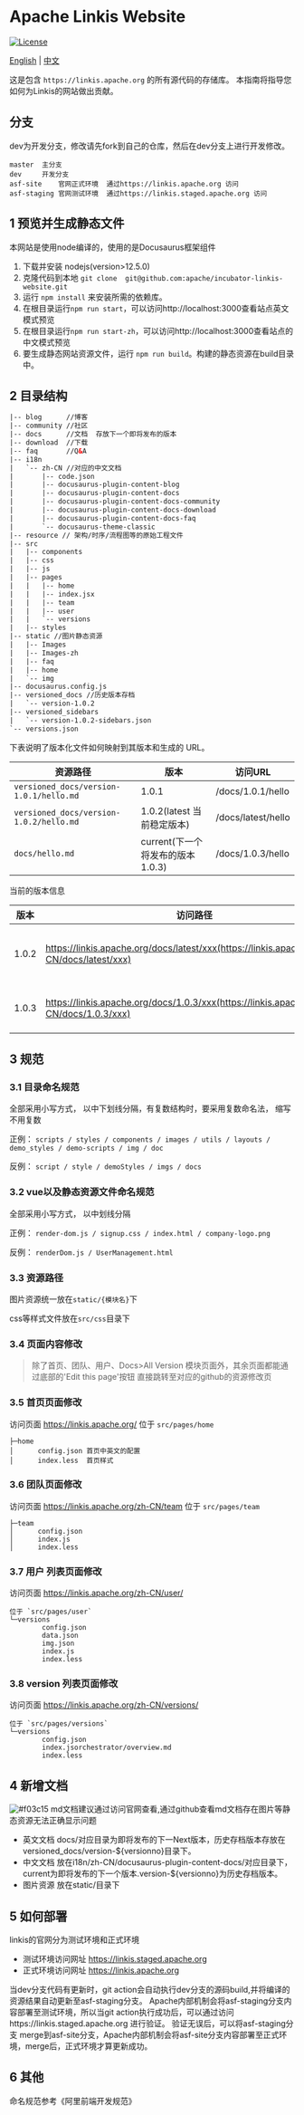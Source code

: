 # Apache Linkis Website
[![License](https://img.shields.io/badge/license-Apache%202-4EB1BA.svg)](https://www.apache.org/licenses/LICENSE-2.0.html)

[English](README.md) | [中文](README_ZH.md)

这是包含 `https://linkis.apache.org` 的所有源代码的存储库。
本指南将指导您如何为Linkis的网站做出贡献。


## 分支 
dev为开发分支，修改请先fork到自己的仓库，然后在dev分支上进行开发修改。
```
master  主分支
dev     开发分支
asf-site    官网正式环境  通过https://linkis.apache.org 访问
asf-staging 官网测试环境  通过https://linkis.staged.apache.org 访问
```


## 1 预览并生成静态文件

本网站是使用node编译的，使用的是Docusaurus框架组件

1. 下载并安装 nodejs(version>12.5.0)
2. 克隆代码到本地 `git clone  git@github.com:apache/incubator-linkis-website.git`
2. 运行 `npm install` 来安装所需的依赖库。
3. 在根目录运行`npm run start`，可以访问http://localhost:3000查看站点英文模式预览
4. 在根目录运行`npm run start-zh`，可以访问http://localhost:3000查看站点的中文模式预览
5. 要生成静态网站资源文件，运行 `npm run build`。构建的静态资源在build目录中。

## 2 目录结构
```html
|-- blog      //博客
|-- community //社区
|-- docs      //文档  存放下一个即将发布的版本
|-- download  //下载
|-- faq       //Q&A
|-- i18n    
|   `-- zh-CN //对应的中文文档
|       |-- code.json
|       |-- docusaurus-plugin-content-blog
|       |-- docusaurus-plugin-content-docs
|       |-- docusaurus-plugin-content-docs-community
|       |-- docusaurus-plugin-content-docs-download
|       |-- docusaurus-plugin-content-docs-faq
|       `-- docusaurus-theme-classic
|-- resource // 架构/时序/流程图等的原始工程文件
|-- src
|   |-- components
|   |-- css
|   |-- js
|   |-- pages
|   |   |-- home
|   |   |-- index.jsx
|   |   |-- team
|   |   |-- user
|   |   `-- versions
|   |-- styles
|-- static //图片静态资源
|   |-- Images
|   |-- Images-zh
|   |-- faq
|   |-- home
|   `-- img
|-- docusaurus.config.js
|-- versioned_docs //历史版本存档
|   `-- version-1.0.2
|-- versioned_sidebars
|   `-- version-1.0.2-sidebars.json
`-- versions.json

```
下表说明了版本化文件如何映射到其版本和生成的 URL。

| 资源路径                                    | 版本        | 访问URL               |
| --------------------------------------- | -------------- | ----------------- |
| `versioned_docs/version-1.0.1/hello.md` | 1.0.1         | /docs/1.0.1/hello |
| `versioned_docs/version-1.0.2/hello.md` | 1.0.2(latest 当前稳定版本) | /docs/latest/hello  |
| `docs/hello.md`                         | current(下一个将发布的版本 1.0.3)      | /docs/1.0.3/hello  |


当前的版本信息

| 版本                               | 访问路径        | 英文文档路径        | 中文文档路径               |
| ---------------------------------------| -------------- | -------------- | ----------------- |
| 1.0.2|https://linkis.apache.org/docs/latest/xxx(https://linkis.apache.org/zh-CN/docs/latest/xxx)| versioned_docs/version-1.0.2/  |  i18n/zh-CN/docusaurus-plugin-content-docs/version-1.0.2 |
|1.0.3|https://linkis.apache.org/docs/1.0.3/xxx(https://linkis.apache.org/zh-CN/docs/1.0.3/xxx) |  /docs  |i18n/zh-CN/docusaurus-plugin-content-docs/current|




## 3 规范

### 3.1 目录命名规范

全部采用小写方式， 以中下划线分隔，有复数结构时，要采用复数命名法， 缩写不用复数

正例： `scripts / styles / components / images / utils / layouts / demo_styles / demo-scripts / img / doc`

反例： `script / style / demoStyles / imgs / docs`

### 3.2 vue以及静态资源文件命名规范

全部采用小写方式， 以中划线分隔

正例： `render-dom.js / signup.css / index.html / company-logo.png`

反例： `renderDom.js / UserManagement.html`

### 3.3 资源路径 

图片资源统一放在`static/{模块名}`下

css等样式文件放在`src/css`目录下

### 3.4 页面内容修改 
> 除了首页、团队、用户、Docs>All Version 模块页面外，其余页面都能通过底部的'Edit this page'按钮 直接跳转至对应的github的资源修改页

### 3.5 首页页面修改
访问页面  https://linkis.apache.org/
位于 `src/pages/home`

```
├─home
│      config.json 首页中英文的配置  
│      index.less  首页样式
```
### 3.6 团队页面修改
访问页面  https://linkis.apache.org/zh-CN/team
位于 `src/pages/team`
```
├─team
│      config.json
│      index.js
│      index.less
```
### 3.7  用户 列表页面修改
访问页面  https://linkis.apache.org/zh-CN/user/
```
位于 `src/pages/user`
└─versions
        config.json
        data.json
        img.json
        index.js
        index.less
```

### 3.8 version 列表页面修改
访问页面  https://linkis.apache.org/zh-CN/versions/
```
位于 `src/pages/versions`
└─versions
        config.json
        index.jsorchestrator/overview.md
        index.less
```
## 4 新增文档 

![#f03c15](https://via.placeholder.com/15/f03c15/000000?text=+) md文档建议通过访问官网查看,通过github查看md文档存在图片等静态资源无法正确显示问题

- 英文文档 docs/对应目录为即将发布的下一Next版本，历史存档版本存放在versioned_docs/version-${versionno}目录下。
- 中文文档 放在i18n/zh-CN/docusaurus-plugin-content-docs/对应目录下，current为即将发布的下一个版本.version-${versionno}为历史存档版本。
- 图片资源 放在static/目录下

## 5 如何部署
linkis的官网分为测试环境和正式环境
- 测试环境访问网址 https://linkis.staged.apache.org
- 正式环境访问网址 https://linkis.apache.org

当dev分支代码有更新时，git action会自动执行dev分支的源码build,并将编译的资源结果自动更新至asf-staging分支。
Apache内部机制会将asf-staging分支内容部署至测试环境，所以当git action执行成功后，可以通过访问https://linkis.staged.apache.org 进行验证。
验证无误后，可以将asf-staging分支 merge到asf-site分支，Apache内部机制会将asf-site分支内容部署至正式环境，merge后，正式环境才算更新成功。
    
## 6 其他 
命名规范参考《阿里前端开发规范》